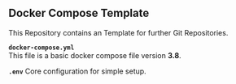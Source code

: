 ## Docker Compose Template  
This Repository contains an Template for further Git Repositories.

**`docker-compose.yml`**  
This file is a basic docker compose file version **3.8**.  

**`.env`**
Core configuration for simple setup.
